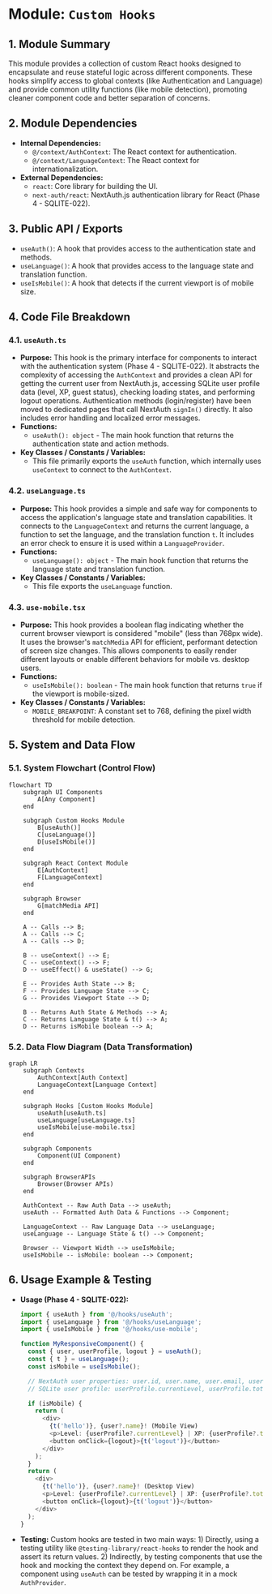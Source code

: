 
# Module: `Custom Hooks`

## 1. Module Summary

This module provides a collection of custom React hooks designed to encapsulate and reuse stateful logic across different components. These hooks simplify access to global contexts (like Authentication and Language) and provide common utility functions (like mobile detection), promoting cleaner component code and better separation of concerns.

## 2. Module Dependencies

* **Internal Dependencies:**
    * `@/context/AuthContext`: The React context for authentication.
    * `@/context/LanguageContext`: The React context for internationalization.
* **External Dependencies:**
    * `react`: Core library for building the UI.
    * `next-auth/react`: NextAuth.js authentication library for React (Phase 4 - SQLITE-022).

## 3. Public API / Exports

* `useAuth()`: A hook that provides access to the authentication state and methods.
* `useLanguage()`: A hook that provides access to the language state and translation function.
* `useIsMobile()`: A hook that detects if the current viewport is of mobile size.

## 4. Code File Breakdown

### 4.1. `useAuth.ts`

* **Purpose:** This hook is the primary interface for components to interact with the authentication system (Phase 4 - SQLITE-022). It abstracts the complexity of accessing the `AuthContext` and provides a clean API for getting the current user from NextAuth.js, accessing SQLite user profile data (level, XP, guest status), checking loading states, and performing logout operations. Authentication methods (login/register) have been moved to dedicated pages that call NextAuth `signIn()` directly. It also includes error handling and localized error messages.
* **Functions:**
    * `useAuth(): object` - The main hook function that returns the authentication state and action methods.
* **Key Classes / Constants / Variables:**
    * This file primarily exports the `useAuth` function, which internally uses `useContext` to connect to the `AuthContext`.

### 4.2. `useLanguage.ts`

* **Purpose:** This hook provides a simple and safe way for components to access the application's language state and translation capabilities. It connects to the `LanguageContext` and returns the current language, a function to set the language, and the translation function `t`. It includes an error check to ensure it is used within a `LanguageProvider`.
* **Functions:**
    * `useLanguage(): object` - The main hook function that returns the language state and translation function.
* **Key Classes / Constants / Variables:**
    * This file exports the `useLanguage` function.

### 4.3. `use-mobile.tsx`

* **Purpose:** This hook provides a boolean flag indicating whether the current browser viewport is considered "mobile" (less than 768px wide). It uses the browser's `matchMedia` API for efficient, performant detection of screen size changes. This allows components to easily render different layouts or enable different behaviors for mobile vs. desktop users.
* **Functions:**
    * `useIsMobile(): boolean` - The main hook function that returns `true` if the viewport is mobile-sized.
* **Key Classes / Constants / Variables:**
    * `MOBILE_BREAKPOINT`: A constant set to 768, defining the pixel width threshold for mobile detection.

## 5. System and Data Flow

### 5.1. System Flowchart (Control Flow)

```mermaid
flowchart TD
    subgraph UI Components
        A[Any Component]
    end

    subgraph Custom Hooks Module
        B[useAuth()]
        C[useLanguage()]
        D[useIsMobile()]
    end

    subgraph React Context Module
        E[AuthContext]
        F[LanguageContext]
    end

    subgraph Browser
        G[matchMedia API]
    end

    A -- Calls --> B;
    A -- Calls --> C;
    A -- Calls --> D;

    B -- useContext() --> E;
    C -- useContext() --> F;
    D -- useEffect() & useState() --> G;

    E -- Provides Auth State --> B;
    F -- Provides Language State --> C;
    G -- Provides Viewport State --> D;

    B -- Returns Auth State & Methods --> A;
    C -- Returns Language State & t() --> A;
    D -- Returns isMobile boolean --> A;
```

### 5.2. Data Flow Diagram (Data Transformation)

```mermaid
graph LR
    subgraph Contexts
        AuthContext[Auth Context]
        LanguageContext[Language Context]
    end

    subgraph Hooks [Custom Hooks Module]
        useAuth[useAuth.ts]
        useLanguage[useLanguage.ts]
        useIsMobile[use-mobile.tsx]
    end

    subgraph Components
        Component(UI Component)
    end

    subgraph BrowserAPIs
        Browser(Browser APIs)
    end

    AuthContext -- Raw Auth Data --> useAuth;
    useAuth -- Formatted Auth Data & Functions --> Component;

    LanguageContext -- Raw Language Data --> useLanguage;
    useLanguage -- Language State & t() --> Component;

    Browser -- Viewport Width --> useIsMobile;
    useIsMobile -- isMobile: boolean --> Component;
```

## 6. Usage Example & Testing

* **Usage (Phase 4 - SQLITE-022):**
  ```typescript
  import { useAuth } from '@/hooks/useAuth';
  import { useLanguage } from '@/hooks/useLanguage';
  import { useIsMobile } from '@/hooks/use-mobile';

  function MyResponsiveComponent() {
    const { user, userProfile, logout } = useAuth();
    const { t } = useLanguage();
    const isMobile = useIsMobile();

    // NextAuth user properties: user.id, user.name, user.email, user.image
    // SQLite user profile: userProfile.currentLevel, userProfile.totalXP, userProfile.isGuest

    if (isMobile) {
      return (
        <div>
          {t('hello')}, {user?.name}! (Mobile View)
          <p>Level: {userProfile?.currentLevel} | XP: {userProfile?.totalXP}</p>
          <button onClick={logout}>{t('logout')}</button>
        </div>
      );
    }
    return (
      <div>
        {t('hello')}, {user?.name}! (Desktop View)
        <p>Level: {userProfile?.currentLevel} | XP: {userProfile?.totalXP}</p>
        <button onClick={logout}>{t('logout')}</button>
      </div>
    );
  }
  ```
* **Testing:** Custom hooks are tested in two main ways: 1) Directly, using a testing utility like `@testing-library/react-hooks` to render the hook and assert its return values. 2) Indirectly, by testing components that use the hook and mocking the context they depend on. For example, a component using `useAuth` can be tested by wrapping it in a mock `AuthProvider`.
